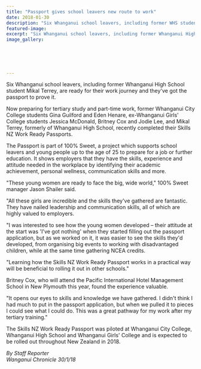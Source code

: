 ```yaml
---
title: "Passport gives school leavers new route to work"
date: 2018-01-30
description: "Six Whanganui school leavers, including former WHS student Mikal Terrey, are ready for their work journey and they've got the passport to prove it..."
featured-image: 
excerpt: "Six Whanganui school leavers, including former Whanganui High School student Mikal Terrey, are ready for their work journey and they've got the passport to prove it."
image_gallery:
    
    
    
    
    
---
```


<p class="element element-paragraph">Six Whanganui school leavers, including former Whanganui High School student Mikal Terrey, are ready for their work journey and they've got the passport to prove it.</p>
<p class="element element-paragraph">Now preparing for tertiary study and part-time work, former Whanganui City College students Gina Guilford and Eden Henare, ex-Whanganui Girls' College students Jessica McDonald, Britney Cox and Jodie Lee, and Mikal Terrey, formerly of Whanganui High School, recently completed their Skills NZ Work Ready Passports.</p>
<p class="element element-paragraph">The Passport is part of 100% Sweet, a project which supports school leavers and young people up to the age of 25 to prepare for a job or further education. It shows employers that they have the skills, experience and attitude needed in the workplace by identifying their academic achievement, personal wellness, communication skills and more.</p>
<p class="element element-paragraph">"These young women are ready to face the big, wide world," 100% Sweet manager Jason Shailer said.</p>
<p class="element element-paragraph">"All these girls are incredible and the skills they've gathered are fantastic. They have nailed leadership and communication skills, all of which are highly valued to employers.</p>
<p class="element element-paragraph">"I was interested to see how the young women developed &ndash; their attitude at the start was 'I've got nothing' when they started filling out the passport application, but as we worked on it, it was easier to see the skills they'd developed, from organising big events to working with disadvantaged children, while at the same time gathering NCEA credits.</p>
<p class="element element-paragraph">"Learning how the Skills NZ Work Ready Passport works in a practical way will be beneficial to rolling it out in other schools."</p>
<p class="element element-paragraph">Britney Cox, who will attend the Pacific International Hotel Management School in New Plymouth this year, found the experience valuable.</p>
<p class="element element-paragraph">"It opens our eyes to skills and knowledge we have gathered. I didn't think I had much to put in the passport application, but when we pulled it to pieces I could see what I could do. This was a great pathway for my work after my tertiary training."</p>
<p class="element element-paragraph">The Skills NZ Work Ready Passport was piloted at Whanganui City College, Whanganui High School and Whanganui Girls' College and is expected to be rolled out throughout New Zealand in 2018.</p>
<p class="element element-paragraph"><em>By Staff Reporter</em><br /><em>Wanganui Chronicle 30/1/18</em></p>

